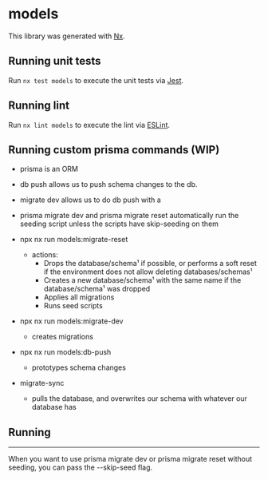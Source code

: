 # models

This library was generated with [Nx](https://nx.dev).

## Running unit tests

Run `nx test models` to execute the unit tests via [Jest](https://jestjs.io).

## Running lint

Run `nx lint models` to execute the lint via [ESLint](https://eslint.org/).

## Running custom prisma commands (WIP)

* prisma is an ORM
* db push allows us to push schema changes to the db.
* migrate dev allows us to do db push with a
* prisma migrate dev and prisma migrate reset automatically run the seeding script unless the scripts have skip-seeding on them
* npx nx run models:migrate-reset
  * actions:
    * Drops the database/schema¹ if possible, or performs a soft reset if the environment does not allow deleting databases/schemas¹
    * Creates a new database/schema¹ with the same name if the database/schema¹ was dropped
    * Applies all migrations
    * Runs seed scripts

* npx nx run models:migrate-dev
  * creates migrations
* npx nx run models:db-push
  * prototypes schema changes
* migrate-sync
  * pulls the database, and overwrites our schema with whatever our database has

## Running

---

When you want to use prisma migrate dev or prisma migrate reset without seeding, you can pass the --skip-seed flag.
